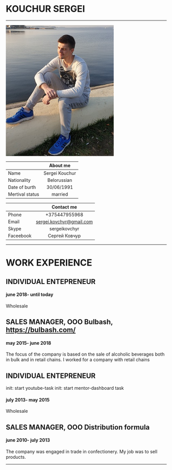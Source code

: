 # KOUCHUR SERGEI
---
![alt text](https://github.com/Sergei-2021/rsschool-cv/blob/main/20191019_163643.jpg "Logo Title Text 1")

|        | About me           
| ------------- |:-------------:
| Name | Sergei Kouchur 
| Nationality      | Belorussian      
| Date of burth | 30/06/1991      
| Mertival status | married



|        | Contact me          
| ------------- |:-------------:
Phone      | +375447955968 
Email | sergei.kovchyr@gmail.com     
| Skype | sergeikovchyr     
| Faceebook | Сергей Ковчур

---


# WORK EXPERIENCE

## INDIVIDUAL ENTEPRENEUR
#### june 2018- until today
Wholesale

## SALES MANAGER, OOO Bulbash, https://bulbash.com/
#### may 2015- june 2018  
The focus of the company is based on the sale of alcoholic beverages both in bulk and in retail chains. I worked for a company with retail chains

## INDIVIDUAL ENTEPRENEUR
init: start youtube-task
init: start mentor-dashboard task
#### july 2013- may 2015 
Wholesale

## SALES MANAGER, OOO Distribution formula
#### june 2010- july 2013 
The company was engaged in trade in confectionery. My job was to sell products.

---
